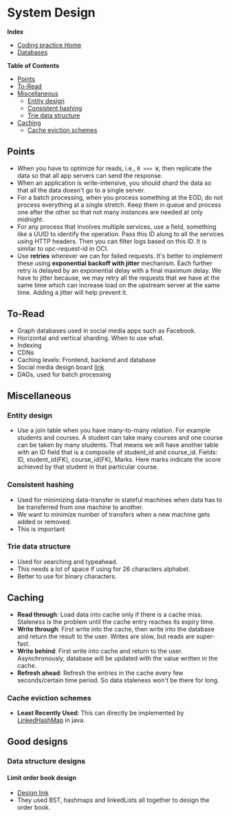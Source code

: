 # System Design

**Index**
- [Coding practice Home](..)
- [Databases](databases)

<!-- START doctoc generated TOC please keep comment here to allow auto update -->
<!-- DON'T EDIT THIS SECTION, INSTEAD RE-RUN doctoc TO UPDATE -->
**Table of Contents**

- [Points](#points)
- [To-Read](#to-read)
- [Miscellaneous](#miscellaneous)
  - [Entity design](#entity-design)
  - [Consistent hashing](#consistent-hashing)
  - [Trie data structure](#trie-data-structure)
- [Caching](#caching)
  - [Cache eviction schemes](#cache-eviction-schemes)

<!-- END doctoc generated TOC please keep comment here to allow auto update -->

## Points
- When you have to optimize for reads, i.e., `R >>> W`, then replicate the data so that all app servers can send the response.
- When an application is write-intensive, you should shard the data so that all the data doesn't go to a single server.
- For a batch processing, when you process something at the EOD, do not process everything at a single stretch. Keep them in queue
and process one after the other so that not many instances are needed at only midnight.
- For any process that involves multiple services, use a field, something like a UUID to identify the operation. Pass this ID
along to all the services using HTTP headers. Then you can filter logs based on this ID. It is similar to opc-request-id in OCI.
- Use **retries** wherever we can for failed requests. It's better to implement these using **exponential backoff with jitter** mechanism. 
Each further retry is delayed by an exponential delay with a final maximum delay. We have to jitter because, we may retry all the requests that we have at the same time which can increase load on the upstream server at the same time. Adding a jitter will help prevent it.

## To-Read

- Graph databases used in social media apps such as Facebook.
- Horizontal and vertical sharding. When to use what.
- Indexing
- CDNs
- Caching levels: Frontend, backend and database
- Social media design board [link](https://whimsical.com/scaler-social-media-platform-Mmg5KJTJ7qQ7qU4HnBrU9Z)
- DAGs, used for batch processing

## Miscellaneous
### Entity design
- Use a join table when you have many-to-many relation. For example students and courses. A student can take many courses and one course 
can be taken by many students. That means we will have another table with an ID field that is a composite of student_id and course_id.
Fields: ID, student_id(FK), course_id(FK), Marks. Here marks indicate the score achieved by that student in that particular course.

### Consistent hashing
- Used for minimizing data-transfer in stateful machines when data has to be transferred from one machine to another.
- We want to minimize number of transfers when a new machine gets added or removed.
- This is important

### Trie data structure
- Used for searching and typeahead.
- This needs a lot of space if using for 26 characters alphabet.
- Better to use for binary characters.

## Caching

- **Read through**: Load data into cache only if there is a cache miss. Staleness is the problem until the cache entry reaches its expiry time.
- **Write through**: First write into the cache, then write into the database and return the result to the user. Writes are slow, but reads are super-fast.
- **Write behind**: First write into cache and return to the user. Asynchronously, database will be updated with the value written in the cache.
- **Refresh ahead**: Refresh the entries in the cache every few seconds/certain time period. So data staleness won't be there for long.

### Cache eviction schemes
- **Least Recently Used**: This can directly be implemented by [LinkedHashMap](https://docs.oracle.com/javase/8/docs/api/java/util/LinkedHashMap.html#LinkedHashMap-int-float-boolean-) in java.

## Good designs

### Data structure designs

#### Limit order book design
- [Design link](https://web.archive.org/web/20110219163448/http://howtohft.wordpress.com/2011/02/15/how-to-build-a-fast-limit-order-book/)
- They used BST, hashmaps and linkedLists all together to design the order book.